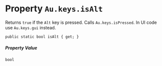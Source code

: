 # Property `Au.keys.isAlt`

Returns `true` if the `Alt` key is pressed. Calls `Au.keys.isPressed`. In UI code use `Au.keys.gui` instead.

```
public static bool isAlt { get; }
```

##### Property Value

`bool`